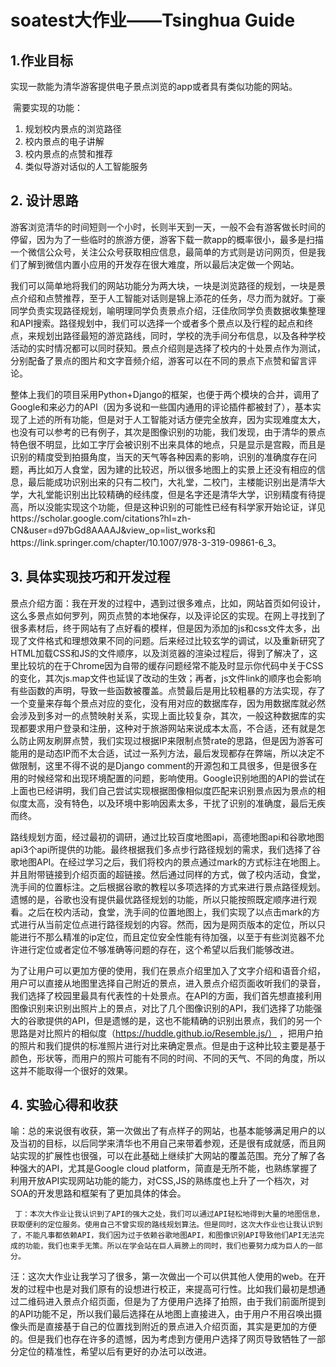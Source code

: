 # soatest大作业——Tsinghua Guide
## 1.作业目标

​      实现一款能为清华游客提供电子景点浏览的app或者具有类似功能的网站。

​      需要实现的功能：

1. 规划校内景点的浏览路径
2. 校内景点的电子讲解
3. 校内景点的点赞和推荐
4. 类似导游对话似的人工智能服务



## 2. 设计思路

​       游客浏览清华的时间短则一个小时，长则半天到一天，一般不会有游客做长时间的停留，因为为了一些临时的旅游方便，游客下载一款app的概率很小，最多是扫描一个微信公众号，关注公众号获取相应信息，最简单的方式则是访问网页，但是我们了解到微信内置小应用的开发存在很大难度，所以最后决定做一个网站。

​        我们可以简单地将我们的网站功能分为两大块，一块是浏览路径的规划，一块是景点介绍和点赞推荐，至于人工智能对话则是锦上添花的任务，尽力而为就好。丁豪同学负责实现路径规划，喻明理同学负责景点介绍，汪佳欣同学负责数据收集整理和API搜索。路径规划中，我们可以选择一个或者多个景点以及行程的起点和终点，来规划出路径最短的游览路线，同时，学校的洗手间分布信息，以及各种学校活动的实时情况都可以同时获知。景点介绍则是选择了校内的十处景点作为测试，分别配备了景点的图片和文字音频介绍，游客可以在不同的景点下点赞和留言评论。

​        整体上我们的项目采用Python+Django的框架，也便于两个模块的合并，调用了Google和来必力的API（因为多说和一些国内通用的评论插件都被封了），基本实现了上述的所有功能，但是对于人工智能对话方便完全放弃，因为实现难度太大，也没有可以参考的已有例子，其次是图像识别的功能，我们发现，由于清华的景点特色很不明显，比如工字厅会被识别不出来具体的地点，只是显示是宫殿，而且是识别的精度受到拍摄角度，当天的天气等各种因素的影响，识别的准确度存在问题，再比如万人食堂，因为建的比较迟，所以很多地图上的实景上还没有相应的信息，最后能成功识别出来的只有二校门，大礼堂，二校门，主楼能识别出是清华大学，大礼堂能识别出比较精确的经纬度，但是名字还是清华大学，识别精度有待提高，所以没能实现这个功能，但是这种识别的可能性已经有科学家开始论证，详见https://scholar.google.com/citations?hl=zh-CN&user=d97bGd8AAAAJ&view_op=list_works和https://link.springer.com/chapter/10.1007/978-3-319-09861-6_3。

## 3. 具体实现技巧和开发过程

​         景点介绍方面：我在开发的过程中，遇到过很多难点，比如，网站首页如何设计，这么多景点如何罗列，网页点赞的本地保存，以及评论区的实现。在网上寻找到了很多素材后，终于网站有了点好看的模样，但是因为添加的js和css文件太多，出现了文件格式和理想效果不同的问题。后来经过比较玄学的调试，以及重新研究了HTML加载CSS和JS的文件顺序，以及浏览器的渲染过程后，得到了解决了，这里比较坑的在于Chrome因为自带的缓存问题经常不能及时显示你代码中关于CSS的变化，其次js.map文件也延误了改动的生效；再者，js文件link的顺序也会影响有些函数的声明，导致一些函数被覆盖。点赞最后是用比较粗暴的方法实现，存了一个变量来存每个景点对应的变化，没有用对应的数据库存，因为用数据库就必然会涉及到多对一的点赞映射关系，实现上面比较复杂，其次，一般这种数据库的实现都要求用户登录和注册，这种对于旅游网站来说成本太高，不合适，还有就是怎么防止网友刷屏点赞，我们实现过根据IP来限制点赞rate的思路，但是因为游客可能用的是动态IP而不太合适，试过一系列方法，最后发现都存在弊端，所以决定不做限制，这里不得不说的是Django comment的开源包和工具很多，但是很多在用的时候经常和出现环境配置的问题，影响使用。Google识别地图的API的尝试在上面也已经讲明，我们自己尝试实现根据图像相似度匹配来识别景点因为景点的相似度太高，没有特色，以及环境中影响因素太多，干扰了识别的准确度，最后无疾而终。

​     路线规划方面，经过最初的调研，通过比较百度地图api，高德地图api和谷歌地图api3个api所提供的功能。最终根据我们多点步行路径规划的需求，我们选择了谷歌地图API。在经过学习之后，我们将校内的景点通过mark的方式标注在地图上。并且附带链接到介绍页面的超链接。然后通过同样的方式，做了校内活动，食堂，洗手间的位置标注。之后根据谷歌的教程以多项选择的方式来进行景点路径规划。遗憾的是，谷歌也没有提供最优路径规划的功能，所以只能按照既定顺序进行观看。之后在校内活动，食堂，洗手间的位置地图上，我们实现了以点击mark的方式进行从当前定位点进行路径规划的内容。然而，因为是网页版本的定位，所以只能进行不那么精准的ip定位，而且定位安全性能有待加强，以至于有些浏览器不允许进行定位或者定位不够准确等问题的存在，这个希望以后我们能够改进。

​    为了让用户可以更加方便的使用，我们在景点介绍里加入了文字介绍和语音介绍，用户可以直接从地图里选择自己附近的景点，进入景点介绍页面收听我们的录音，我们选择了校园里最具有代表性的十处景点。在API的方面，我们首先想直接利用图像识别来识别出照片上的景点，对比了几个图像识别的API，我们选择了功能强大的谷歌提供的API，但是遗憾的是，这也不能精确的识别出景点，我们的另一个思路是对比照片的相似度（https://huddle.github.io/Resemble.js/）
，把用户拍的照片和我们提供的标准照片进行对比来确定景点。但是由于这种比较主要是基于颜色，形状等，而用户的照片可能有不同的时间、不同的天气、不同的角度，所以这并不能取得一个很好的效果。

## 4. 实验心得和收获

​     喻：总的来说很有收获，第一次做出了有点样子的网站，也基本能够满足用户的以及当初的目标，以后同学来清华也不用自己来带着参观，还是很有成就感，而且网站实现的扩展性也很强，可以在此基础上继续扩大网站的覆盖范围。充分了解了各种强大的API，尤其是Google cloud platform，简直是无所不能，也熟练掌握了利用开放API实现网站功能的能力，对CSS,JS的熟练度也上升了一个档次，对SOA的开发思路和框架有了更加具体的体会。

 	 丁：本次大作业让我认识到了API的强大之处，我们可以通过API轻松地得到大量的地图信息，获取便利的定位服务。使用自己不曾实现的路线规划算法。但是同时，这次大作业也让我认识到了，不能凡事都依赖API，我们因为过于依赖谷歌地图API，和图像识别API导致他们API无法完成的功能，我们也束手无策。所以在学会站在巨人肩膀上的同时，我们也要努力成为巨人的一部分。

​     汪：这次大作业让我学习了很多，第一次做出一个可以供其他人使用的web。在开发的过程中也是对我们原有的设想进行校正，来提高可行性。比如我们最初是想通过二维码进入景点介绍页面，但是为了方便用户选择了拍照，由于我们前面所提到的API功能不足，所以我们最后选择在从地图上直接进入，由于用户不用召唤出摄像头而是直接基于自己的位置找到附近的景点进入介绍页面，其实是更加的方便的。但是我们也存在许多的遗憾，因为考虑到方便用户选择了网页导致牺牲了一部分定位的精准性，希望以后有更好的办法可以改进。
